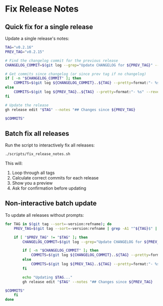 # Fix Release Notes

## Quick fix for a single release

Update a single release's notes:

```bash
TAG="v0.2.16"
PREV_TAG="v0.2.15"

# Find the changelog commit for the previous release
CHANGELOG_COMMIT=$(git log --grep="Update CHANGELOG for ${PREV_TAG}" --format="%H" | head -1)

# Get commits since changelog (or since prev tag if no changelog)
if [ -n "$CHANGELOG_COMMIT" ]; then
    COMMITS=$(git log ${CHANGELOG_COMMIT}..${TAG} --pretty=format:"- %s" --reverse | grep -v "^- 📝 Update CHANGELOG")
else
    COMMITS=$(git log ${PREV_TAG}..${TAG} --pretty=format:"- %s" --reverse | grep -v "^- 📝 Update CHANGELOG")
fi

# Update the release
gh release edit "$TAG" --notes "## Changes since ${PREV_TAG}

$COMMITS"
```

## Batch fix all releases

Run the script to interactively fix all releases:

```bash
./scripts/fix_release_notes.sh
```

This will:

1. Loop through all tags
2. Calculate correct commits for each release
3. Show you a preview
4. Ask for confirmation before updating

## Non-interactive batch update

To update all releases without prompts:

```bash
for TAG in $(git tag --sort=-version:refname); do
    PREV_TAG=$(git tag --sort=-version:refname | grep -A1 "^${TAG}$" | tail -1)

    if [ "$PREV_TAG" != "$TAG" ]; then
        CHANGELOG_COMMIT=$(git log --grep="Update CHANGELOG for ${PREV_TAG}" --format="%H" | head -1)

        if [ -n "$CHANGELOG_COMMIT" ]; then
            COMMITS=$(git log ${CHANGELOG_COMMIT}..${TAG} --pretty=format:"- %s" --reverse | grep -v "^- 📝 Update CHANGELOG")
        else
            COMMITS=$(git log ${PREV_TAG}..${TAG} --pretty=format:"- %s" --reverse | grep -v "^- 📝 Update CHANGELOG")
        fi

        echo "Updating $TAG..."
        gh release edit "$TAG" --notes "## Changes since ${PREV_TAG}

$COMMITS"
    fi
done
```
